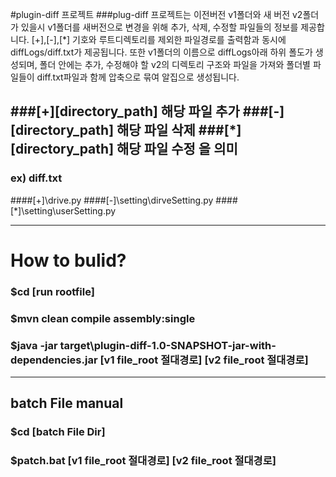 #plugin-diff 프로젝트
###plug-diff 프로젝트는 이전버전 v1폴더와 새 버전 v2폴더가 있을시 v1폴더를 새버전으로 변경을 위해 추가, 삭제, 수정할 파일들의 정보를 제공합니다. [+],[-],[*] 기호와 루트디렉토리를 제외한 파일경로를 출력함과 동시에 diffLogs/diff.txt가 제공됩니다. 또한  v1폴더의 이름으로 diffLogs아래 하위 폴도가 생성되며, 폴더 안에는 추가, 수정해야 할 v2의 디렉토리 구조와 파일을 가져와 폴더별 파일들이 diff.txt파일과 함께 압축으로 묶여 알집으로 생성됩니다.

###[+][directory_path] 해당 파일 추가
###[-][directory_path] 해당 파일 삭제
###[*][directory_path] 해당 파일 수정 을 의미
-----------------------------------------------------------------------------------------------------------
### ex) diff.txt
####[+]\drive.py
####[-]\setting\dirveSetting.py
####[*]\setting\userSetting.py

-------------------------------------------------------------------------------------------------------------

# How to bulid? 

### $cd [run rootfile] 
### $mvn clean compile assembly:single 
### $java -jar target\plugin-diff-1.0-SNAPSHOT-jar-with-dependencies.jar [v1 file_root 절대경로] [v2 file_root 절대경로]
-----------------------------------------------------------------------------------------------------------------------
## batch File manual
### $cd [batch File Dir]
### $patch.bat [v1 file_root 절대경로] [v2 file_root 절대경로]

